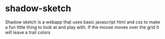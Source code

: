 # shadow-sketch

Shadow sketch is a webapp that uses basic javascript html and css to make a fun little
thing to look at and play with.  If the mouse moves over the grid it will leave a trail colors
